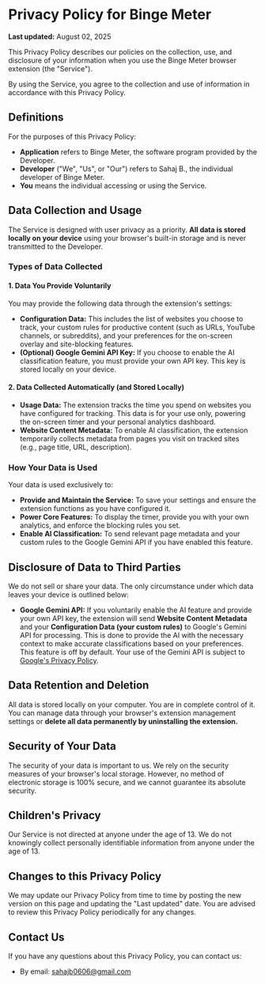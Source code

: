 # Privacy Policy for Binge Meter
**Last updated:** August 02, 2025

This Privacy Policy describes our policies on the collection, use, and disclosure of your information when you use the Binge Meter browser extension (the "Service").

By using the Service, you agree to the collection and use of information in accordance with this Privacy Policy.

## Definitions
For the purposes of this Privacy Policy:

- **Application** refers to Binge Meter, the software program provided by the Developer.
- **Developer** ("We", "Us", or "Our") refers to Sahaj B., the individual developer of Binge Meter.
- **You** means the individual accessing or using the Service.

## Data Collection and Usage
The Service is designed with user privacy as a priority. **All data is stored locally on your device** using your browser's built-in storage and is never transmitted to the Developer.

### Types of Data Collected

#### 1. Data You Provide Voluntarily
You may provide the following data through the extension's settings:

- **Configuration Data:** This includes the list of websites you choose to track, your custom rules for productive content (such as URLs, YouTube channels, or subreddits), and your preferences for the on-screen overlay and site-blocking features.
- **(Optional) Google Gemini API Key:** If you choose to enable the AI classification feature, you must provide your own API key. This key is stored locally on your device.

#### 2. Data Collected Automatically (and Stored Locally)

- **Usage Data:** The extension tracks the time you spend on websites you have configured for tracking. This data is for your use only, powering the on-screen timer and your personal analytics dashboard.
- **Website Content Metadata:** To enable AI classification, the extension temporarily collects metadata from pages you visit on tracked sites (e.g., page title, URL, description).

### How Your Data is Used
Your data is used exclusively to:

- **Provide and Maintain the Service:** To save your settings and ensure the extension functions as you have configured it.
- **Power Core Features:** To display the timer, provide you with your own analytics, and enforce the blocking rules you set.
- **Enable AI Classification:** To send relevant page metadata and your custom rules to the Google Gemini API if you have enabled this feature.

## Disclosure of Data to Third Parties
We do not sell or share your data. The only circumstance under which data leaves your device is outlined below:

- **Google Gemini API:** If you voluntarily enable the AI feature and provide your own API key, the extension will send **Website Content Metadata** and your **Configuration Data (your custom rules)** to Google's Gemini API for processing. This is done to provide the AI with the necessary context to make accurate classifications based on your preferences. This feature is off by default. Your use of the Gemini API is subject to [Google's Privacy Policy](https://policies.google.com/privacy).

## Data Retention and Deletion
All data is stored locally on your computer. You are in complete control of it. You can manage data through your browser's extension management settings or **delete all data permanently by uninstalling the extension.**

## Security of Your Data
The security of your data is important to us. We rely on the security measures of your browser's local storage. However, no method of electronic storage is 100% secure, and we cannot guarantee its absolute security.

## Children's Privacy
Our Service is not directed at anyone under the age of 13. We do not knowingly collect personally identifiable information from anyone under the age of 13.

## Changes to this Privacy Policy
We may update our Privacy Policy from time to time by posting the new version on this page and updating the "Last updated" date. You are advised to review this Privacy Policy periodically for any changes.

## Contact Us
If you have any questions about this Privacy Policy, you can contact us:
- By email: sahajb0606@gmail.com
